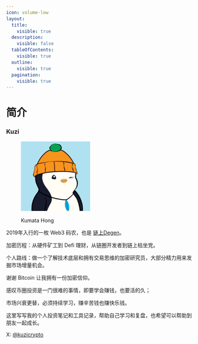 ```yaml
---
icon: volume-low
layout:
  title:
    visible: true
  description:
    visible: false
  tableOfContents:
    visible: true
  outline:
    visible: true
  pagination:
    visible: true
---
```


# 简介

### Kuzi

<div align="left"><figure><img src=".gitbook/assets/5516.jpg" alt="Pudgy#5516" width="188"><figcaption><p>Kumata Hong</p></figcaption></figure></div>

2019年入行的一枚 Web3 码农，也是 [链上Degen](https://x.com/i/grok/share/UM5mJSf4VYlvPMitBJLUpf8Dn)。

加密历程：从硬件矿工到 Defi 理财，从链圈开发者到链上枯坐党。

个人路线：做一个了解技术底层和拥有交易思维的加密研究员，大部分精力用来发掘市场增量机会。



谢谢 Bitcoin 让我拥有一份加密信仰。

感叹币圈投资是一门很难的事情，即要学会赚钱，也要活的久；

市场兴衰更替，必须持续学习，赚辛苦钱也赚快乐钱。



这里写写我的个人投资笔记和工具记录，帮助自己学习和复盘，也希望可以帮助到朋友一起成长。

X: [@kuzicrypto](https://x.com/kuzicrypto)

